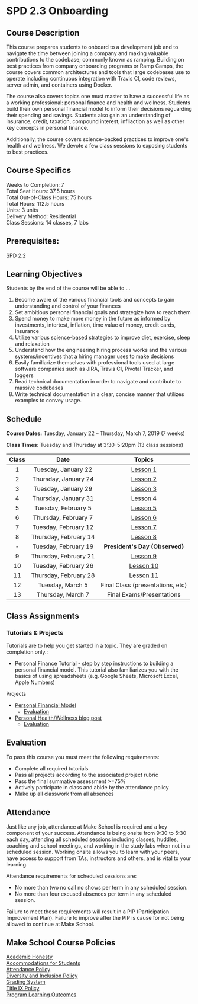 # SPD 2.3 Onboarding

## Course Description

This course prepares students to onboard to a development job and to navigate the time between joining a company and making valuable contributions to the codebase; commonly known as ramping. Building on best practices from company onboarding programs or Ramp Camps, the course covers common architectures and tools that large codebases use to operate including continuous integration with Travis CI, code reviews, server admin, and containers using Docker. 

The course also covers topics one must master to have a successful life as a working professional:  personal finance and health and wellness. Students build their own personal financial model to inform their decisions reguarding their spending and savings. Students also gain an understanding of insurance, credit, taxation, compound interest, infliaction as well as other key concepts in personal finance.

Additionally, the course covers science-backed practices to improve one's health and wellness. We devote a few class sessions to exposing students to best practices.

## Course Specifics

Weeks to Completion:  7 <br>
Total Seat Hours:  37.5 hours <br>
Total Out-of-Class Hours: 75 hours <br>
Total Hours: 112.5 hours <br>
Units:  3 units <br>
Delivery Method:  Residential <br>
Class Sessions:  14 classes, 7 labs

## Prerequisites:  

SPD 2.2

## Learning Objectives

Students by the end of the course will be able to ...

1. Become aware of the various financial tools and concepts to gain understanding and control of your finances 
1. Set ambitious personal financial goals and strategize how to reach them
1. Spend money to make more money in the future as informed by investments, intertest, inflation, time value of money, credit cards, insurance
1. Utilize various science-based strategies to improve diet, exercise, sleep and relaxation
1. Understand how the engineering hiring process works and the various systems/incentives that a hiring manager uses to make decisions
1. Easily familiarize themselves with professional tools used at large software companies such as JIRA, Travis CI, Pivotal Tracker, and loggers
1. Read technical documentation in order to navigate and contribute to massive codebases
1. Write technical documentation in a clear, concise manner that utilizes examples to convey usage.



## Schedule

**Course Dates:** Tuesday, January 22 – Thursday, March 7, 2019 (7 weeks)

**Class Times:** Tuesday and Thursday at 3:30–5:20pm (13 class sessions)

| Class |          Date          |                 Topics                  |
|:-----:|:----------------------:|:---------------------------------------:|
|  1 |  Tuesday, January 22              | [Lesson 1] |
|  2 | Thursday, January 24             | [Lesson 2] |
|  3 |  Tuesday, January 29             | [Lesson 3] |
|  4 | Thursday, January 31             | [Lesson 4] |
|  5 |  Tuesday, February 5             | [Lesson 5] |
|  6 | Thursday, February 7             | [Lesson 6] |
|  7 |  Tuesday, February 12             | [Lesson 7] |
|  8 | Thursday, February 14             | [Lesson 8] |
|  - |  Tuesday, February 19             | **President's Day (Observed)** |
|  9 | Thursday, February 21             | [Lesson 9] |
|  10 |  Tuesday, February 26             | [Lesson 10] |
|  11 | Thursday, February 28             | [Lesson 11] |
|  12 |  Tuesday, March 5             | Final Class (presentations, etc) |
|  13 | Thursday, March 7             | Final Exams/Presentations |

[Lesson 1]: Lessons/Lesson1.md
[Lesson 2]: Lessons/Lesson2.md
[Lesson 3]: Lessons/Lesson3.md
[Lesson 4]: Lessons/Lesson4.md
[Lesson 5]: Lessons/Lesson5.md
[Lesson 6]: Lessons/Lesson6.md
[Lesson 7]: Lessons/Lesson7.md
[Lesson 8]: Lessons/Lesson8.md
[Lesson 9]: Lessons/Lesson9.md
[Lesson 10]: Lessons/Lesson10.md
[Lesson 11]: Lessons/Lesson11.md
[Lesson 12]: Lessons/Lesson12.md

## Class Assignments

### Tutorials & Projects
Tutorials are to help you get started in a topic.  They are graded on completion only.:

- Personal Finance Tutorial - step by step instructions to building a personal financial model. This tutorial also familiarizes you with the basics of using spreadsheets (e.g. Google Sheets, Microsoft Excel, Apple Numbers)

Projects

- [Personal Financial Model](https://github.com/Make-School-Courses/SPD-2.3-Onboarding/blob/master/Assignments/personal-financial-model.md)
  - [Evaluation](https://github.com/Make-School-Courses/SPD-2.3-Onboarding/blob/master/Assignments/personal-financial-model.md)
- [Personal Health/Wellness blog post](https://github.com/Make-School-Courses/SPD-2.3-Onboarding/blob/master/Assignments/health-wellness-blog-post.md)
  - [Evaluation](https://github.com/Make-School-Courses/SPD-2.3-Onboarding/blob/master/Assignments/personal-financial-model.md)


## Evaluation
To pass this course you must meet the following requirements:

- Complete all required tutorials 
- Pass all projects according to the associated project rubric
- Pass the final summative assessment >=75%
- Actively participate in class and abide by the attendance policy
- Make up all classwork from all absences

## Attendance
Just like any job, attendance at Make School is required and a key component of your success. Attendance is being onsite from 9:30 to 5:30 each day, attending all scheduled sessions including classes, huddles, coaching and school meetings, and working in the study labs when not in a scheduled session. Working onsite allows you to learn with your peers, have access to support from TAs, instructors and others, and is vital to your learning.

Attendance requirements for scheduled sessions are:
- No more than two no call no shows per term in any scheduled session.
- No more than four excused absences per term in any scheduled session.

Failure to meet these requirements will result in a PIP (Participation Improvement Plan).  Failure to improve after the PIP is cause for not being allowed to continue at Make School. 


## Make School Course Policies
[Academic Honesty](https://docs.google.com/document/d/1C4Nm-aWa-l_omuyJRkOoNCBpxcK4LvyYlhcdzvNjwGs/preview#heading=h.2mjdzgr0kzu4)<br>
[Accommodations for Students](https://docs.google.com/document/d/1C4Nm-aWa-l_omuyJRkOoNCBpxcK4LvyYlhcdzvNjwGs/preview#heading=h.s2ivlubnpny2)<br>
[Attendance Policy](https://docs.google.com/document/d/1C4Nm-aWa-l_omuyJRkOoNCBpxcK4LvyYlhcdzvNjwGs/preview#heading=h.l04zmmqhvj85)  
[Diversity and Inclusion Policy](https://docs.google.com/document/d/1C4Nm-aWa-l_omuyJRkOoNCBpxcK4LvyYlhcdzvNjwGs/preview#heading=h.u0lbvv9zq3hw)<br>
[Grading System](https://docs.google.com/document/d/1C4Nm-aWa-l_omuyJRkOoNCBpxcK4LvyYlhcdzvNjwGs/preview#heading=h.cxbhr2jav1ot)
<br>
[Title IX Policy](https://docs.google.com/document/d/1C4Nm-aWa-l_omuyJRkOoNCBpxcK4LvyYlhcdzvNjwGs/preview#heading=h.i4ms67qdl6oq)<br>
[Program Learning Outcomes](https://docs.google.com/document/d/1C4Nm-aWa-l_omuyJRkOoNCBpxcK4LvyYlhcdzvNjwGs/preview#heading=h.mmypxnefbswv)
